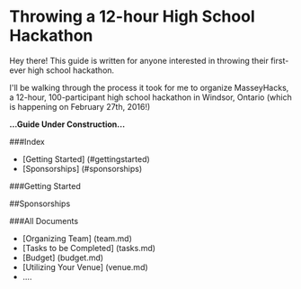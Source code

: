 # Throwing a 12-hour High School Hackathon

Hey there! This guide is written for anyone interested in throwing their first-ever high school hackathon.

I'll be walking through the process it took for me to organize MasseyHacks, a 12-hour, 100-participant high school hackathon in Windsor, Ontario (which is happening on February 27th, 2016!)


**...Guide Under Construction...**

###Index
- [Getting Started] (#gettingstarted)
- [Sponsorships] (#sponsorships)

###Getting Started



##Sponsorships

###All Documents
- [Organizing Team] (team.md)
- [Tasks to be Completed] (tasks.md)
- [Budget] (budget.md)
- [Utilizing Your Venue] (venue.md)
- ....
